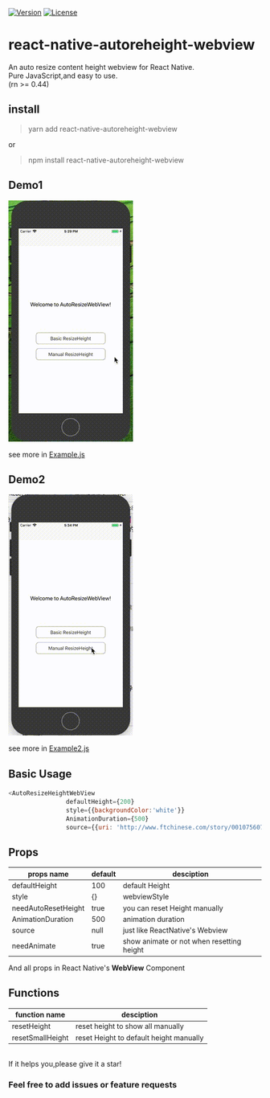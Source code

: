 [![Version](http://img.shields.io/npm/v/react-native-autoreheight-webview.svg?style=flat-square)](https://npmjs.org/package/aframe-forcegraph-component)
[![License](http://img.shields.io/npm/l/react-native-autoreheight-webview.svg?style=flat-square)](https://npmjs.org/package/aframe-forcegraph-component)

# react-native-autoreheight-webview

An auto resize content height webview for React Native.  <br>
Pure JavaScript,and easy to use.  
(rn >= 0.44)
<br>


## install

>yarn add react-native-autoreheight-webview 

or
>npm install react-native-autoreheight-webview 

## Demo1
![showtime1](https://github.com/CrazyPeter/react-native-autoreheight-webview/blob/master/demo1.gif)

see more in [Example.js](https://github.com/CrazyPeter/react-native-autoreheight-webview/blob/master/Example.js)

## Demo2
![showtime1](https://github.com/CrazyPeter/react-native-autoreheight-webview/blob/master/demo2.gif)

see more in [Example2.js](https://github.com/CrazyPeter/react-native-autoreheight-webview/blob/master/Example2.js)

## Basic Usage

```javascript
<AutoResizeHeightWebView
                defaultHeight={200}
                style={{backgroundColor:'white'}}
                AnimationDuration={500} 
                source={{uri: 'http://www.ftchinese.com/story/001075607'}}/> 
```

## Props

| props name | default  | desciption |
| --- | --- | --- |
| defaultHeight | 100 | default Height |
| style | {} | webviewStyle |
| needAutoResetHeight | true | you can reset Height manually |
| AnimationDuration | 500 | animation duration |
| source | null | just like ReactNative's Webview |
| needAnimate | true | show animate or not when resetting height |

And all props in React Native's **WebView** Component

## Functions
| function name | desciption |
| --- | --- |
|resetHeight|reset height to show all manually|
|resetSmallHeight|reset Height to default height manually|



<br>
If it helps you,please give it a star!

### Feel free to add issues or feature requests


